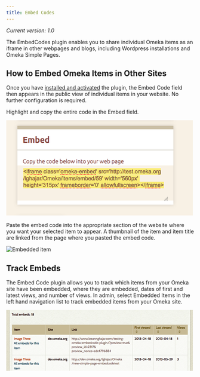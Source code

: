 ```yaml
---
title: Embed Codes
---
```

*Current version: 1.0*

The EmbedCodes plugin enables you to share individual Omeka items as an iframe in other webpages and blogs, including Wordpress installations and Omeka Simple Pages.

How to Embed Omeka Items in Other Sites 
------------------------------------------------------
Once you have [installed and activated](../Managing_Plugins.md#installing-a-plugin) the plugin, the Embed Code field then appears in the public view of individual items in your website. No further configuration is required.

Highlight and copy the entire code in the Embed field.
 
![Embed Code field with code highlighted](../doc_files/plugin_images/Edcopy.png)

Paste the embed code into the appropriate section of the website where you want your selected item to appear. A thumbnail of the item and item title are linked from the page where you pasted the embed code.

![Embedded item](https://omeka.org/c/images/9/9c/Ecdone.png)

Track Embeds 
-------------------------------------------------------------

The Embed Code plugin allows you to track which items from your Omeka site have been embedded, where they are embedded, dates of first and latest views, and number of views. In admin, select Embedded Items in the left hand navigation list to track embedded items from your Omeka site.

![Table tracking embed code usage](../doc_files/plugin_images/Ectrack.png)